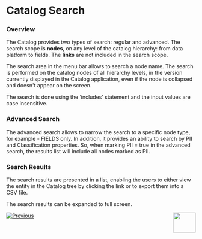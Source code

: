 # Catalog Search

### Overview

The Catalog provides two types of search: regular and advanced. The search scope is **nodes**, on any level of the catalog hierarchy: from data platform to fields. The **links** are not included in the search scope. 

The search area in the menu bar allows to search a node name. The search is performed on the  catalog nodes of all hierarchy levels, in the version currently displayed in the Catalog application, even if the node is collapsed and doesn't appear on the screen.

The search is done using the ‘includes’ statement and the input values are case insensitive. 

### Advanced Search

The advanced search allows to narrow the search to a specific node type, for example - FIELDS only. In addition, it provides an ability to search by PII and Classification properties. So, when marking PII = true in the advanced search, the results list will include all nodes marked as PII.

### Search Results

The search results are presented in a list, enabling the users to either view the entity in the Catalog tree by clicking the link or to export them into a CSV file.

The search results can be expanded to full screen.





[![Previous](/articles/images/Previous.png)](07_manual_overrides.md)[<img align="right" width="60" height="54" src="/articles/images/Next.png">](10_catalog_APIs.md) 

